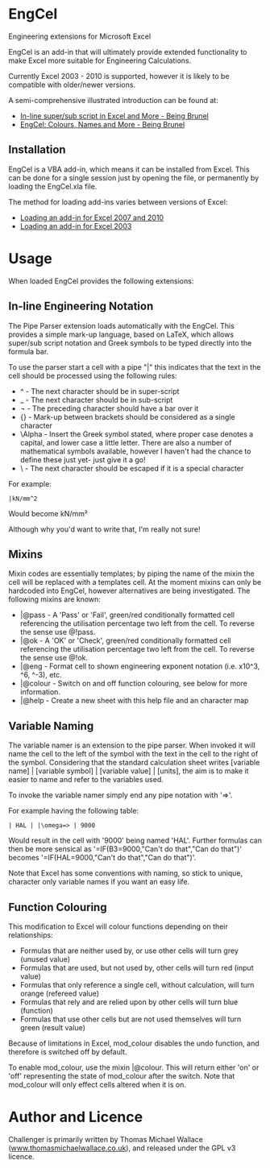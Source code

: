 EngCel
======

Engineering extensions for Microsoft Excel

EngCel is an add-in that will ultimately provide extended functionality to make Excel more suitable for Engineering Calculations.

Currently Excel 2003 - 2010 is supported, however it is likely to be compatible with older/newer versions.

A semi-comprehensive illustrated introduction can be found at:
* [In-line super/sub script in Excel and More - Being Brunel](http://www.beingbrunel.com/inline-subsuper-script-in-excel-and-more/ "Being Brunel")
* [EngCel: Colours, Names and More - Being Brunel](http://www.beingbrunel.com/engcel-colours-names-and-more/ "Being Brunel")


Installation
------------

EngCel is a VBA add-in, which means it can be installed from Excel. This can be done for a single session just by opening the file, or permanently by loading the EngCel.xla file.

The method for loading add-ins varies between versions of Excel:

* [Loading an add-in for Excel 2007 and 2010](http://office.microsoft.com/en-us/excel-help/load-or-unload-add-in-programs-HP010096834.aspx#BMexceladdin "Excel 2007 to 2010")
* [Loading an add-in for Excel 2003](http://office.microsoft.com/en-us/excel-help/load-or-unload-add-in-programs-HP005203732.aspx "Excel 2003")


Usage
=====

When loaded EngCel provides the following extensions:

In-line Engineering Notation
----------------------------

The Pipe Parser extension loads automatically with the EngCel. This provides a simple mark-up language, based on LaTeX, which allows super/sub script notation and Greek symbols to be typed directly into the formula bar.

To use the parser start a cell with a pipe "|" this indicates that the text in the cell should be processed using the following rules:

* ^ - The next character should be in super-script
* _ - The next character should be in sub-script
* ¬ - The preceding character should have a bar over it
* {} - Mark-up between brackets should be considered as a single character
* \Alpha - Insert the Greek symbol stated, where proper case denotes a capital, and lower case a little letter. There are also a number of mathematical symbols available, however I haven't had the chance to define these just yet- just give it a go!
* \ - The next character should be escaped if it is a special character

For example:

```
|kN/mm^2
```

Would become kN/mm²

Although why you'd want to write that, I'm really not sure!

Mixins
------

Mixin codes are essentially templates; by piping the name of the mixin the cell will be replaced with a templates cell. At the moment mixins can only be hardcoded into EngCel, however alternatives are being investigated. The following mixins are known:

* |@pass - A 'Pass' or 'Fail', green/red conditionally formatted cell referencing the utilisation percentage two left from the cell. To reverse the sense use @!pass.
* |@ok - A 'OK' or 'Check', green/red conditionally formatted cell referencing the utilisation percentage two left from the cell. To reverse the sense use @!ok.
* |@eng - Format cell to shown engineering exponent notation (i.e. x10^3, ^6, ^-3), etc.
* |@colour - Switch on and off function colouring, see below for more information.
* |@help - Create a new sheet with this help file and an character map

Variable Naming
---------------

The variable namer is an extension to the pipe parser. When invoked it will name the cell to the left of the symbol with the text in the cell to the right of the symbol. Considering that the standard calculation sheet writes [variable name] | [variable symbol] | [variable value] | [units], the aim is to make it easier to name and refer to the variables used.

To invoke the variable namer simply end any pipe notation with '=>'.

For example having the following table:

```
| HAL | |\omega=> | 9000
```

Would result in the cell with '9000' being named 'HAL'. Further formulas can then be more sensical as '=IF(B3=9000,"Can't do that","Can do that")' becomes '=IF(HAL=9000,"Can't do that","Can do that")'.

Note that Excel has some conventions with naming, so stick to unique, character only variable names if you want an easy life.

Function Colouring
------------------

This modification to Excel will colour functions depending on their relationships:

* Formulas that are neither used by, or use other cells will turn grey (unused value)
* Formulas that are used, but not used by, other cells will turn red (input value)
* Formulas that only reference a single cell, without calculation, will turn orange (refereed value)
* Formulas that rely and are relied upon by other cells will turn blue (function)
* Formulas that use other cells but are not used themselves will turn green (result value)

Because of limitations in Excel, mod_colour disables the undo function, and therefore is switched off by default.

To enable mod_colour, use the mixin |@colour. This will return either 'on' or 'off' representing the state of mod_colour after the switch. Note that mod_colour will only effect cells altered when it is on.


Author and Licence
==================

Challenger is primarily written by Thomas Michael Wallace (www.thomasmichaelwallace.co.uk), and released under the GPL v3 licence.
